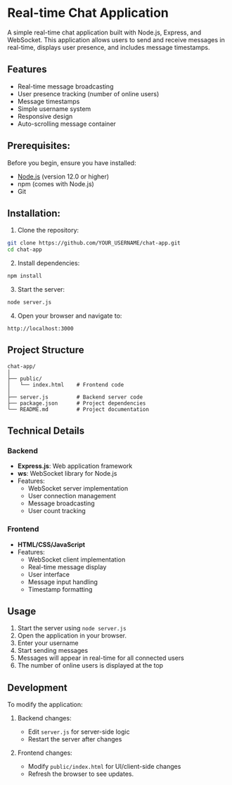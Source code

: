 # Real-time Chat Application

A simple real-time chat application built with Node.js, Express, and WebSocket. This application allows users to send and receive messages in real-time, displays user presence, and includes message timestamps.

## Features

- Real-time message broadcasting
- User presence tracking (number of online users)
- Message timestamps
- Simple username system
- Responsive design
- Auto-scrolling message container

## Prerequisites:

Before you begin, ensure you have installed:
- [Node.js](https://nodejs.org/) (version 12.0 or higher)
- npm (comes with Node.js)
- Git

## Installation:

1. Clone the repository:
```bash
git clone https://github.com/YOUR_USERNAME/chat-app.git
cd chat-app
```

2. Install dependencies:
```bash
npm install
```

3. Start the server:
```bash
node server.js
```

4. Open your browser and navigate to:
```
http://localhost:3000
```

## Project Structure

```
chat-app/
│
├── public/
│   └── index.html    # Frontend code
│
├── server.js         # Backend server code
├── package.json      # Project dependencies
└── README.md         # Project documentation
```

## Technical Details

### Backend
- **Express.js**: Web application framework
- **ws**: WebSocket library for Node.js
- Features:
  - WebSocket server implementation
  - User connection management
  - Message broadcasting
  - User count tracking

### Frontend
- **HTML/CSS/JavaScript**
- Features:
  - WebSocket client implementation
  - Real-time message display
  - User interface
  - Message input handling
  - Timestamp formatting

## Usage

1. Start the server using `node server.js`
2. Open the application in your browser.
3. Enter your username
4. Start sending messages
5. Messages will appear in real-time for all connected users
6. The number of online users is displayed at the top

## Development

To modify the application:

1. Backend changes:
   - Edit `server.js` for server-side logic
   - Restart the server after changes

2. Frontend changes:
   - Modify `public/index.html` for UI/client-side changes
   - Refresh the browser to see updates.

